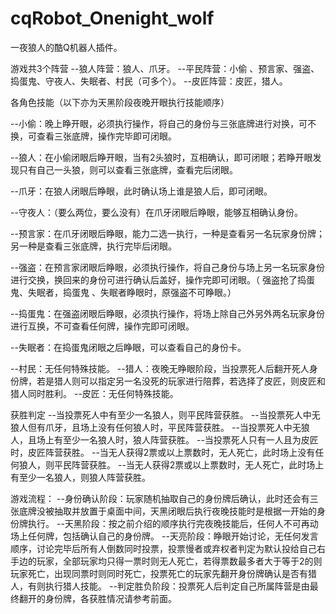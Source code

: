 # cqRobot_Onenight_wolf
一夜狼人的酷Q机器人插件。

游戏共3个阵营
--狼人阵营：狼人、爪牙。
--平民阵营：小偷 、预言家、强盗、捣蛋鬼、守夜人、失眠者、村民（可多个）。
--皮匠阵营：皮匠，猎人。

各角色技能（以下亦为天黑阶段夜晚开眼执行技能顺序）

--小偷：晚上睁开眼，必须执行操作，将自己的身份与三张底牌进行对换，可不换，可查看三张底牌，操作完毕即可闭眼。

--狼人：在小偷闭眼后睁开眼，当有2头狼时，互相确认，即可闭眼；若睁开眼发现只有自己一头狼，则可以查看三张底牌，查看完后闭眼。

--爪牙：在狼人闭眼后睁眼，此时确认场上谁是狼人后，即可闭眼。

--守夜人：（要么两位，要么没有）在爪牙闭眼后睁眼，能够互相确认身份。

--预言家：在爪牙闭眼后睁眼，能力二选一执行，一种是查看另一名玩家身份牌；另一种是查看三张底牌，执行完毕后闭眼。

--强盗：在预言家闭眼后睁眼，必须执行操作，将自己身份与场上另一名玩家身份进行交换，换回来的身份可进行确认后盖好，操作完即可闭眼。（ 强盗抢了捣蛋鬼、失眠者，捣蛋鬼 、失眠者睁眼时，原强盗不可睁眼。）

--捣蛋鬼：在强盗闭眼后睁眼，必须执行操作，将场上除自己外另外两名玩家身份进行互换，不可查看任何牌，操作完即可闭眼。

--失眠者：在捣蛋鬼闭眼之后睁眼，可以查看自己的身份卡。

--村民：无任何特殊技能。
--猎人：夜晚无睁眼阶段，当投票死人后翻开死人身份牌，若是猎人则可以指定另一名没死的玩家进行陪葬，若选择了皮匠，则皮匠和猎人同时胜利。
--皮匠：无任何特殊技能。

获胜判定
--当投票死人中有至少一名狼人，则平民阵营获胜。
--当投票死人中无狼人但有爪牙，且场上没有任何狼人时，平民阵营获胜。
--当投票死人中无狼人，且场上有至少一名狼人时，狼人阵营获胜。
--当投票死人只有一人且为皮匠时，皮匠阵营获胜。
--当无人获得2票或以上票数时，无人死亡，此时场上没有任何狼人，则平民阵营获胜。
--当无人获得2票或以上票数时，无人死亡，此时场上有至少一名狼人，则狼人阵营获胜。

游戏流程：
--身份确认阶段：玩家随机抽取自己的身份牌后确认，此时还会有三张底牌没被抽取并放置于桌面中间，天黑闭眼后执行夜晚技能时是根据一开始的身份牌执行。
--天黑阶段：按之前介绍的顺序执行完夜晚技能后，任何人不可再动场上任何牌，包括确认自己的身份牌。
--天亮阶段：睁眼开始讨论，无任何发言顺序，讨论完毕后所有人倒数同时投票，投票慢者或弃权者判定为默认投给自己右手边的玩家，全部玩家均只得一票时则无人死亡，若得票数最多者大于等于2的则玩家死亡，出现同票时则同时死亡，投票死亡的玩家先翻开身份牌确认是否有猎人，有则执行猎人技能。
--判定胜负阶段：投票死人后判定自己所属阵营是由最终翻开的身份牌，各获胜情况请参考前面。
